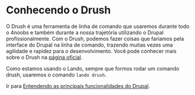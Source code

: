 # Conhecendo o Drush
O Drush é uma ferramenta de linha de comando que usaremos durante todo o 4noobs e também durante a nossa trajetória utilizando o Drupal profissionalmente. Com o Drush, podemos fazer coisas que faríamos pela interface do Drupal na linha de comando, trazendo muitas vezes uma agilidade e rapidez para o desenvolvimento. Você pode conhecer mais sobre o Drush na [página oficial](https://www.drush.org/latest/).

Como estamos usando o Lando, sempre que formos rodar um comando drush, usaremos o comando `lando drush`.

Ir para [Entendendo as principais funcionalidades do Drupal](./entendendo-as-principais-funcionalidades-do-drupal.md).